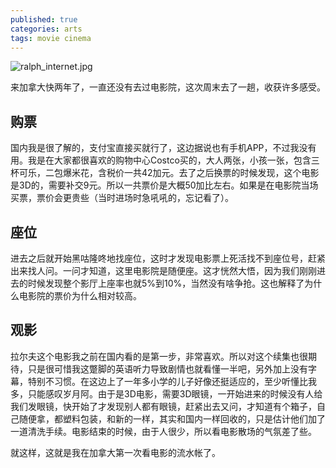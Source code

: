 ```yaml
---
published: true
categories: arts
tags: movie cinema
---
```

![ralph_internet.jpg]({{site.baseurl}}/_posts/ralph_internet.jpg)

来加拿大快两年了，一直还没有去过电影院，这次周末去了一趟，收获许多感受。

## 购票
国内我是很了解的，支付宝直接买就行了，这边据说也有手机APP，不过我没有用。我是在大家都很喜欢的购物中心Costco买的，大人两张，小孩一张，包含三杯可乐，二包爆米花，含税价一共42加元。去了之后换票的时候发现，这个电影是3D的，需要补交9元。所以一共票价是大概50加比左右。如果是在电影院当场买票，票价会更贵些（当时进场时急吼吼的，忘记看了）。

## 座位
进去之后就开始黑咕隆咚地找座位，这时才发现电影票上死活找不到座位号，赶紧出来找人问。一问才知道，这里电影院是随便座。这才恍然大悟，因为我们刚刚进去的时候发现整个影厅上座率也就5%到10%，当然没有啥争抢。这也解释了为什么电影院的票价为什么相对较高。

## 观影
拉尔夫这个电影我之前在国内看的是第一步，非常喜欢。所以对这个续集也很期待，只是很可惜我这蹩脚的英语听力导致剧情也就看懂一半吧，另外加上没有字幕，特别不习惯。在这边上了一年多小学的儿子好像还挺适应的，至少听懂比我多，只能感叹岁月阿。由于是3D电影，需要3D眼镜，一开始进来的时候没有人给我们发眼镜，快开始了才发现别人都有眼镜，赶紧出去又问，才知道有个箱子，自己随便拿，都塑料包装，和新的一样，其实和国内一样回收的，只是估计他们加了一道清洗手续。电影结束的时候，由于人很少，所以看电影散场的气氛差了些。

就这样，这就是我在加拿大第一次看电影的流水帐了。
